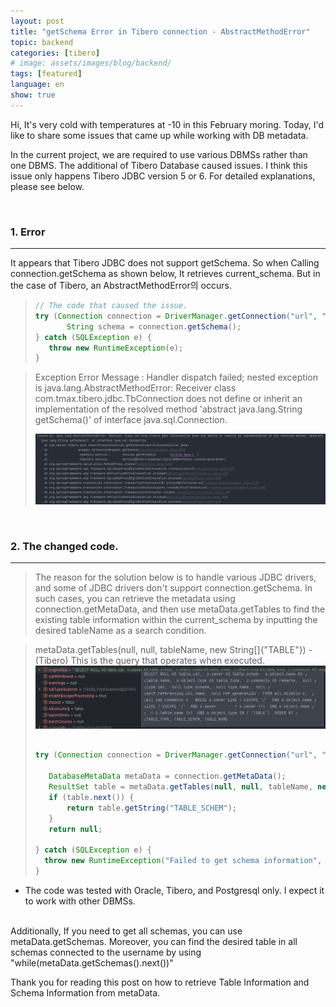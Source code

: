 ```yaml
---
layout: post
title: "getSchema Error in Tibero connection - AbstractMethodError"
topic: backend
categories: [tibero]
# image: assets/images/blog/backend/
tags: [featured]
language: en
show: true
---
```


Hi, It's very cold with temperatures at -10 in this February moring.
Today, I'd like to share some issues that came up while working with DB metadata.   

In the current project, we are required to use various DBMSs rather than one DBMS. The additional of Tibero Database caused issues.
I think this issue only happens Tibero JDBC version 5 or 6.
For detailed explanations, please see below.


<br>

### 1. Error  

---   
It appears that Tibero JDBC does not support getSchema. So when Calling connection.getSchema as shown below,
It retrieves current_schema. But in the case of Tibero, an AbstractMethodError의 occurs.   


>```java
> // The code that caused the issue.
>try (Connection connection = DriverManager.getConnection("url", "username", "password")) {
>        String schema = connection.getSchema();
>} catch (SQLException e) {
>    throw new RuntimeException(e);
>}
>
>```

>Exception Error Message : Handler dispatch failed; nested exception is java.lang.AbstractMethodError: Receiver class com.tmax.tibero.jdbc.TbConnection does not define or inherit an implementation of the resolved method 'abstract java.lang.String getSchema()' of interface java.sql.Connection.   
>
> ![tiberoerror](/assets/images/blog/backend/250204/tiberoError.png)   

<br>

### 2. The changed code.
---   
>The reason for the solution below is to handle various JDBC drivers, and some of JDBC drivers don't support connection.getSchema.
In such cases, you can retrieve the metadata using connection.getMetaData, and then use metaData.getTables 
to find the existing table information within the current_schema by inputting the desired tableName as a search condition.   

> metaData.getTables(null, null, tableName, new String[]{"TABLE"}) - (Tibero) This is the query that operates when executed.   
>![debug](/assets/images/blog/backend/250204/debug.png)     
>
>```java
> 
>try (Connection connection = DriverManager.getConnection("url", "username", "password")) {
>    
>    DatabaseMetaData metaData = connection.getMetaData();
>    ResultSet table = metaData.getTables(null, null, tableName, new String[]{"TABLE"});
>    if (table.next()) {
>        return table.getString("TABLE_SCHEM");
>    }
>    return null;
>            
>} catch (SQLException e) {
>   throw new RuntimeException("Failed to get schema information", e);
>}
>
>```   
* The code was tested with Oracle, Tibero, and Postgresql only. I expect it to work with other DBMSs.   

   
<br>
Additionally, If you need to get all schemas, you can use metaData.getSchemas. 
Moreover, you can find the desired table in all schemas connected to the username by using "while(metaData.getSchemas().next())"

Thank you for reading this post on how to retrieve Table Information and Schema Information from metaData.   